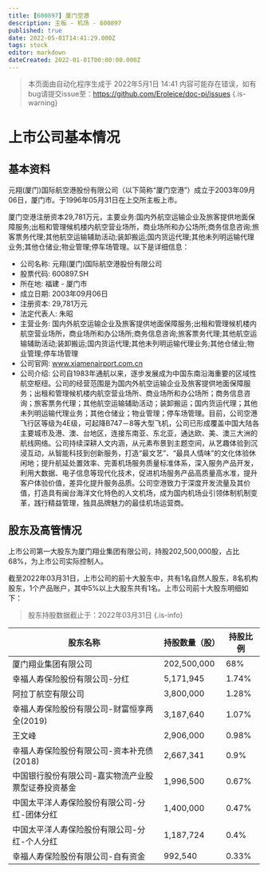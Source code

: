 ```yaml
---
title: [600897] 厦门空港
description: 主板 - 机场 - 600897
published: true
date: 2022-05-01T14:41:29.000Z
tags: stock
editor: markdown
dateCreated: 2022-01-01T00:00:00.000Z
---
```


> 本页面由自动化程序生成于 2022年5月1日 14:41
> 内容可能存在错误，如有bug请提交issue至：https://github.com/Eroleice/doc-pi/issues
{.is-warning}

# 上市公司基本情况

## 基本资料

元翔(厦门)国际航空港股份有限公司（以下简称“厦门空港”）成立于2003年09月06日，厦门市。于1996年05月31日在上交所主板上市。

厦门空港注册资本29,781万元，主要业务:国内外航空运输企业及旅客提供地面保障服务;出租和管理候机楼内航空营业场所，商业场所和办公场所;商务信息咨询;旅客票务代理;其他航空运输辅助活动;装卸搬运;国内货运代理;其他未列明运输代理业务;其他仓储业;物业管理;停车场管理。以下是详细信息：

- 公司名称: 元翔(厦门)国际航空港股份有限公司
- 股票代码: 600897.SH
- 所在地: 福建 - 厦门市
- 成立日期: 2003年09月06日
- 注册资本: 29,781万元
- 法定代表人: 朱昭
- 主营业务: 国内外航空运输企业及旅客提供地面保障服务;出租和管理候机楼内航空营业场所，商业场所和办公场所;商务信息咨询;旅客票务代理;其他航空运输辅助活动;装卸搬运;国内货运代理;其他未列明运输代理业务;其他仓储业;物业管理;停车场管理
- 公司官网: www.xiamenairport.com.cn
- 公司介绍: 公司自1983年通航以来，逐步发展成为中国东南沿海重要的区域性航空枢纽。公司的经营范围是为国内外航空运输企业及旅客提供地面保障服务；出租和管理候机楼内航空营业场所、商业场所和办公场所；商务信息咨询；旅客票务代理；其他航空运输辅助活动；装卸搬运；国内货运代理；其他未列明运输代理业务；其他仓储业；物业管理；停车场管理。目前，公司空港飞行区等级为4E级，可起降B747－8等大型飞机，公司已形成覆盖中国大陆各主要城市及港、澳、台地区，连接东南亚、东北亚，通达欧、美、澳三大洲的航线网络。公司持续深耕人文内涵，从元素布景到主题空间，从艺趣体验到沉浸互动，从智能科技到创新服务，打造“最文艺”、“最具人情味”的文化体验休闲地；提升航延处置效率、完善机场服务质量标准体系，深入服务产品开发，利用大数据、电子信息等现代化技术，促进机场服务产品高质量高水准，提升客户体验价值，差异化提升服务品质。公司空港致力于深度开发流量及其价值，打造具有闽台海洋文化特色的人文机场，成为国内机场业引领体制机制变革，践行精益管理，独具品牌魅力的最佳机场运营商。


## 股东及高管情况

上市公司第一大股东为厦门翔业集团有限公司，持股202,500,000股，占比68%，为上市公司实际控制人。

截至2022年03月31日，上市公司的前十大股东中，共有1名自然人股东，8名机构股东，1个产品账户，其中5%以上大股东共有1名。上市公司前十大股东明细如下：

> 股东持股数据截止于：2022年03月31日
{.is-info}

| 股东名称 | 持股数量（股） | 持股比例 |
| --- | --- | --- |
| 厦门翔业集团有限公司 | 202,500,000 | 68% |
| 幸福人寿保险股份有限公司-分红 | 5,171,945 | 1.74% |
| 阿拉丁航空有限公司 | 3,800,000 | 1.28% |
| 幸福人寿保险股份有限公司-财富恒享两全(2019) | 3,187,640 | 1.07% |
| 王文峰 | 2,906,000 | 0.98% |
| 幸福人寿保险股份有限公司-资本补充债(2018) | 2,667,341 | 0.9% |
| 中国银行股份有限公司-嘉实物流产业股票型证券投资基金 | 1,996,500 | 0.67% |
| 中国太平洋人寿保险股份有限公司-分红-团体分红 | 1,400,000 | 0.47% |
| 中国太平洋人寿保险股份有限公司-分红-个人分红 | 1,187,724 | 0.4% |
| 幸福人寿保险股份有限公司-自有资金 | 992,540 | 0.33% |




